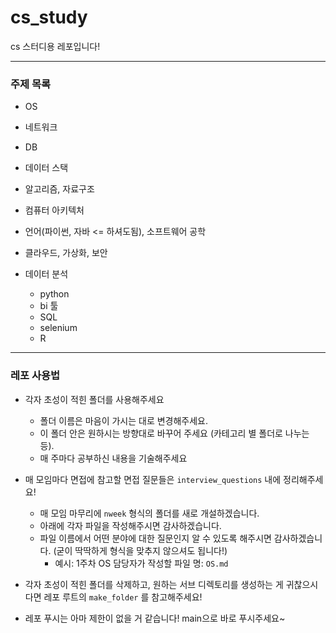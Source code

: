 # cs_study

cs 스터디용 레포입니다!

---

### 주제 목록

- OS 
- 네트워크 
- DB 
- 데이터 스택 
- 알고리즘, 자료구조 
- 컴퓨터 아키텍처 
- 언어(파이썬, 자바 <= 하셔도됨), 소프트웨어 공학 
- 클라우드, 가상화, 보안 

- 데이터 분석
    - python
    - bi 툴
    - SQL
    - selenium
    - R

---

### 레포 사용법

- 각자 초성이 적힌 폴더를 사용해주세요
    - 폴더 이름은 마음이 가시는 대로 변경해주세요.
    - 이 폴더 안은 원하시는 방향대로 바꾸어 주세요 (카테고리 별 폴더로 나누는 등).
    - 매 주마다 공부하신 내용을 기술해주세요

- 매 모임마다 면접에 참고할 면접 질문들은 `interview_questions` 내에 정리해주세요! 
    - 매 모임 마무리에 `nweek` 형식의 폴더를 새로 개설하겠습니다.
    - 아래에 각자 파일을 작성해주시면 감사하겠습니다.
    - 파일 이름에서 어떤 분야에 대한 질문인지 알 수 있도록 해주시면 감사하겠습니다. (굳이 딱딱하게 형식을 맞추지 않으셔도 됩니다!)
        - 예시: 1주차 OS 담당자가 작성할 파일 명: `OS.md`

- 각자 초성이 적힌 폴더를 삭제하고, 원하는 서브 디렉토리를 생성하는 게 귀찮으시다면 레포 루트의 `make_folder` 를 참고해주세요! 

- 레포 푸시는 아마 제한이 없을 거 같습니다! main으로 바로 푸시주세요~ 
